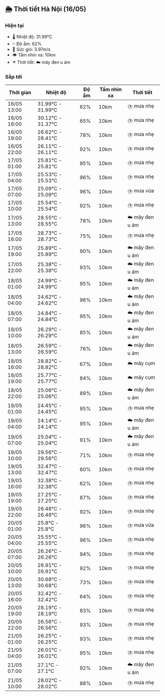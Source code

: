 ## 🌦️ Thời tiết Hà Nội (16/05)

### Hiện tại

- 🌡️ Nhiệt độ: 31.99℃
- 💦 Độ ẩm: 62%
- 💨 Sức gió: 3.97m/s
- 👁️ Tầm nhìn xa: 10km
- ☂️ Thời tiết: ☁️ mây đen u ám

### Sắp tới

| Thời gian | Nhiệt độ | Độ ẩm | Tầm nhìn xa | Thời tiết |
| --- | --- | --- | --- | --- |
| 16/05 13:00 | 31.99℃ - 31.99℃ | 62% | 10km | ⛈️ mưa nhẹ |
| 16/05 16:00 | 30.12℃ - 31.37℃ | 65% | 10km | ⛈️ mưa nhẹ |
| 16/05 19:00 | 26.62℃ - 28.41℃ | 78% | 10km | ⛈️ mưa nhẹ |
| 16/05 22:00 | 26.11℃ - 26.11℃ | 92% | 10km | ⛈️ mưa nhẹ |
| 17/05 01:00 | 25.81℃ - 25.81℃ | 95% | 10km | ⛈️ mưa nhẹ |
| 17/05 04:00 | 25.53℃ - 25.53℃ | 96% | 10km | ⛈️ mưa nhẹ |
| 17/05 07:00 | 25.09℃ - 25.09℃ | 96% | 10km | ⛈️ mưa vừa |
| 17/05 10:00 | 25.54℃ - 25.54℃ | 92% | 10km | ⛈️ mưa nhẹ |
| 17/05 13:00 | 28.55℃ - 28.55℃ | 78% | 10km | ☁️ mây đen u ám |
| 17/05 16:00 | 28.73℃ - 28.73℃ | 75% | 10km | ⛈️ mưa nhẹ |
| 17/05 19:00 | 25.89℃ - 25.89℃ | 90% | 10km | ☁️ mây đen u ám |
| 17/05 22:00 | 25.38℃ - 25.38℃ | 93% | 10km | ☁️ mây đen u ám |
| 18/05 01:00 | 24.99℃ - 24.99℃ | 95% | 10km | ☁️ mây đen u ám |
| 18/05 04:00 | 24.62℃ - 24.62℃ | 96% | 10km | ☁️ mây đen u ám |
| 18/05 07:00 | 24.84℃ - 24.84℃ | 95% | 10km | ☁️ mây đen u ám |
| 18/05 10:00 | 26.29℃ - 26.29℃ | 85% | 10km | ☁️ mây đen u ám |
| 18/05 13:00 | 26.59℃ - 26.59℃ | 76% | 10km | ☁️ mây đen u ám |
| 18/05 16:00 | 28.82℃ - 28.82℃ | 67% | 10km | ☁️ mây cụm |
| 18/05 19:00 | 25.77℃ - 25.77℃ | 84% | 10km | ☁️ mây cụm |
| 18/05 22:00 | 25.06℃ - 25.06℃ | 89% | 10km | ☁️ mây đen u ám |
| 19/05 01:00 | 24.45℃ - 24.45℃ | 95% | 10km | ⛈️ mưa nhẹ |
| 19/05 04:00 | 24.14℃ - 24.14℃ | 95% | 10km | ☁️ mây đen u ám |
| 19/05 07:00 | 25.04℃ - 25.04℃ | 91% | 10km | ☁️ mây đen u ám |
| 19/05 10:00 | 29.56℃ - 29.56℃ | 71% | 10km | ⛈️ mưa nhẹ |
| 19/05 13:00 | 32.47℃ - 32.47℃ | 60% | 10km | ⛈️ mưa nhẹ |
| 19/05 16:00 | 32.38℃ - 32.38℃ | 62% | 10km | ⛈️ mưa nhẹ |
| 19/05 19:00 | 27.25℃ - 27.25℃ | 87% | 10km | ⛈️ mưa nhẹ |
| 19/05 22:00 | 26.48℃ - 26.48℃ | 92% | 10km | ⛈️ mưa nhẹ |
| 20/05 01:00 | 25.8℃ - 25.8℃ | 96% | 10km | ⛈️ mưa vừa |
| 20/05 04:00 | 25.55℃ - 25.55℃ | 96% | 10km | ⛈️ mưa nhẹ |
| 20/05 07:00 | 26.26℃ - 26.26℃ | 94% | 10km | ⛈️ mưa nhẹ |
| 20/05 10:00 | 26.91℃ - 26.91℃ | 92% | 10km | ⛈️ mưa nhẹ |
| 20/05 13:00 | 30.68℃ - 30.68℃ | 73% | 10km | ⛈️ mưa nhẹ |
| 20/05 16:00 | 32.42℃ - 32.42℃ | 64% | 10km | ⛈️ mưa nhẹ |
| 20/05 19:00 | 28.19℃ - 28.19℃ | 83% | 10km | ⛈️ mưa nhẹ |
| 20/05 22:00 | 26.56℃ - 26.56℃ | 93% | 10km | ⛈️ mưa nhẹ |
| 21/05 01:00 | 26.25℃ - 26.25℃ | 93% | 10km | ⛈️ mưa nhẹ |
| 21/05 04:00 | 26.01℃ - 26.01℃ | 95% | 10km | ⛈️ mưa nhẹ |
| 21/05 07:00 | 27.1℃ - 27.1℃ | 92% | 10km | ☁️ mây đen u ám |
| 21/05 10:00 | 28.02℃ - 28.02℃ | 88% | 10km | ⛈️ mưa nhẹ |
